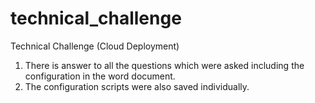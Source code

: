 # technical_challenge
Technical Challenge (Cloud Deployment)
1. There is answer to all the questions which were asked including the configuration in the word document.
2. The configuration scripts were also saved individually.
